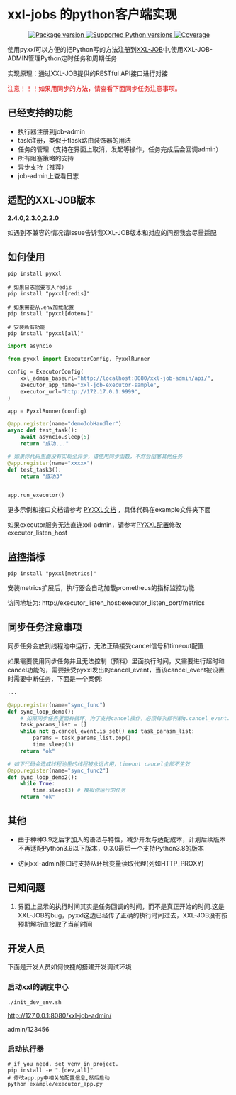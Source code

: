 # xxl-jobs 的python客户端实现

<p align="center">
<a href="https://pypi.org/project/pyxxl" target="_blank">
    <img src="https://img.shields.io/pypi/v/pyxxl?color=%2334D058&label=pypi%20package" alt="Package version">
</a>
<a href="https://pypi.org/project/pyxxl" target="_blank">
    <img src="https://img.shields.io/pypi/pyversions/pyxxl.svg?color=%2334D058" alt="Supported Python versions">
</a>
<a href="https://pypi.org/project/pyxxl" target="_blank">
    <img src="https://img.shields.io/codecov/c/github/fcfangcc/pyxxl?color=%2334D058" alt="Coverage">
</a>
</p>

使用pyxxl可以方便的把Python写的方法注册到[XXL-JOB](https://github.com/xuxueli/xxl-job)中,使用XXL-JOB-ADMIN管理Python定时任务和周期任务

实现原理：通过XXL-JOB提供的RESTful API接口进行对接

<font color="#dd0000">注意！！！如果用同步的方法，请查看下面同步任务注意事项。</font>

## 已经支持的功能

* 执行器注册到job-admin
* task注册，类似于flask路由装饰器的用法
* 任务的管理（支持在界面上取消，发起等操作，任务完成后会回调admin）
* 所有阻塞策略的支持
* 异步支持（推荐）
* job-admin上查看日志

## 适配的XXL-JOB版本

**2.4.0**,**2.3.0**,**2.2.0**

如遇到不兼容的情况请issue告诉我XXL-JOB版本和对应的问题我会尽量适配

## 如何使用

```shell
pip install pyxxl

# 如果日志需要写入redis
pip install "pyxxl[redis]"

# 如果需要从.env加载配置
pip install "pyxxl[dotenv]"

# 安装所有功能
pip install "pyxxl[all]"
```

```python
import asyncio

from pyxxl import ExecutorConfig, PyxxlRunner

config = ExecutorConfig(
    xxl_admin_baseurl="http://localhost:8080/xxl-job-admin/api/",
    executor_app_name="xxl-job-executor-sample",
    executor_url="http://172.17.0.1:9999",
)

app = PyxxlRunner(config)

@app.register(name="demoJobHandler")
async def test_task():
    await asyncio.sleep(5)
    return "成功..."

# 如果你代码里面没有实现全异步，请使用同步函数，不然会阻塞其他任务
@app.register(name="xxxxx")
def test_task3():
    return "成功3"


app.run_executor()
```


更多示例和接口文档请参考 [PYXXL文档](https://fcfangcc.github.io/pyxxl/example/) ，具体代码在example文件夹下面

如果executor服务无法直连xxl-admin，请参考[PYXXL配置](https://fcfangcc.github.io/pyxxl/apis/config/)修改executor_listen_host

## 监控指标

```shell
pip install "pyxxl[metrics]"
```

安装metrics扩展后，执行器会自动加载prometheus的指标监控功能

访问地址为: http://executor_listen_host:executor_listen_port/metrics

## 同步任务注意事项
同步任务会放到线程池中运行，无法正确接受cancel信号和timeout配置

如果需要使用同步任务并且无法控制（预料）里面执行时间，又需要进行超时和cancel功能的，需要接受pyxxl发出的cancel_event，当该cancel_event被设置时需要中断任务，下面是一个案例:

```python
...

@app.register(name="sync_func")
def sync_loop_demo():
    # 如果同步任务里面有循环，为了支持cancel操作，必须每次都判断g.cancel_event.
    task_params_list = []
    while not g.cancel_event.is_set() and task_parasm_list:
        params = task_params_list.pop()
        time.sleep(3)
    return "ok"

# 如下代码会造成线程池里的线程被永远占用，timeout cancel全部不生效
@app.register(name="sync_func2")
def sync_loop_demo2():
    while True:
        time.sleep(3) # 模拟你运行的任务
    return "ok"

```

## 其他

* 由于种种3.9之后才加入的语法与特性，减少开发与适配成本，计划后续版本不再适配Python3.9以下版本，0.3.0最后一个支持Python3.8的版本

* 访问xxl-admin接口时支持从环境变量读取代理(列如HTTP_PROXY)

## 已知问题

1. 界面上显示的执行时间其实是任务回调的时间，而不是真正开始的时间.这是XXL-JOB的bug，pyxxl这边已经传了正确的执行时间过去，XXL-JOB没有按预期解析直接取了当前时间

## 开发人员
下面是开发人员如何快捷的搭建开发调试环境

### 启动xxl的调度中心

```shell
./init_dev_env.sh
```

http://127.0.0.1:8080/xxl-job-admin/

admin/123456

### 启动执行器


```shell
# if you need. set venv in project.
pip install -e ".[dev,all]"
# 修改app.py中相关的配置信息,然后启动
python example/executor_app.py
```
